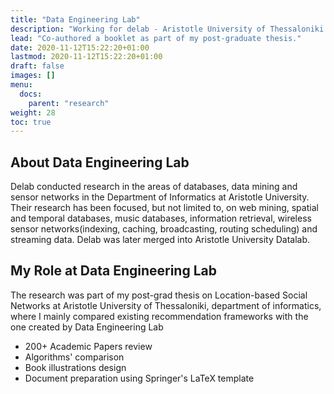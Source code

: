 ```yaml
---
title: "Data Engineering Lab"
description: "Working for delab - Aristotle University of Thessaloniki."
lead: "Co-authored a booklet as part of my post-graduate thesis."
date: 2020-11-12T15:22:20+01:00
lastmod: 2020-11-12T15:22:20+01:00
draft: false
images: []
menu:
  docs:
    parent: "research"
weight: 28
toc: true
---
```


## About Data Engineering Lab

Delab conducted research in the areas of databases, data mining and sensor networks in the Department of Informatics at Aristotle University. Their research has been focused, but not limited to, on web mining, spatial and temporal databases, music databases, information retrieval, wireless sensor networks(indexing, caching, broadcasting, routing scheduling) and streaming data. Delab was later merged into Aristotle University Datalab.

## My Role at Data Engineering Lab

The research was part of my post-grad thesis on Location-based Social Networks at Aristotle University of Thessaloniki, department of informatics, where I mainly compared existing recommendation frameworks with the one created by Data Engineering Lab  

* 200+ Academic Papers review
* Algorithms' comparison
* Book illustrations design
* Document preparation using Springer's LaTeX template
